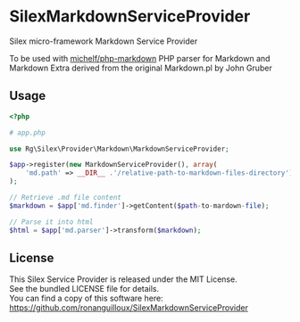 SilexMarkdownServiceProvider
============================

Silex micro-framework Markdown Service Provider

To be used with [michelf/php-markdown](https://github.com/michelf/php-markdown) PHP parser for Markdown and Markdown Extra derived from the original Markdown.pl by John Gruber

Usage
-----

``` php
<?php

# app.php

use Rg\Silex\Provider\Markdown\MarkdownServiceProvider;

$app->register(new MarkdownServiceProvider(), array(
    'md.path' => __DIR__ .'/relative-path-to-markdown-files-directory')
);

// Retrieve .md file content
$markdown = $app['md.finder']->getContent($path-to-mardown-file);

// Parse it into html
$html = $app['md.parser']->transform($markdown);

```

License
-------

This Silex Service Provider is released under the MIT License.  
See the bundled LICENSE file for details.  
You can find a copy of this software here: https://github.com/ronanguilloux/SilexMarkdownServiceProvider
